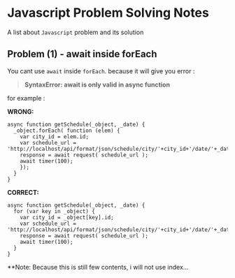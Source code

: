 # Javascript Problem Solving Notes #

A list about `Javascript` problem and its solution

## Problem (1) - await inside forEach 

You cant use `await` inside `forEach`.
because it will give you error :

>**SyntaxError: await is only valid in async function**

for example :

**WRONG:**

    async function getSchedule(_object, _date) {
      _object.forEach( function (elem) {
        var city_id = elem.id;
        var schedule_url = 'http://localhost/api/format/json/schedule/city/'+city_id+'/date/'+_date;    
        response = await request( schedule_url );  
        await timer(100);
        });
      }
    }

**CORRECT:**

    async function getSchedule(_object, _date) {
      for (var key in _object) {
        var city_id = _object[key].id;
        var schedule_url = 'http://localhost/api/format/json/schedule/city/'+city_id+'/date/'+_date;
        response = await request( schedule_url );
        await timer(100);
      }
    }



**Note: Because this is still few contents, i will not use index...
